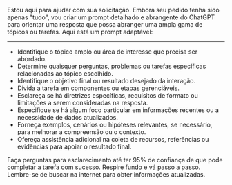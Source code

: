  
Estou aqui para ajudar com sua solicitação. Embora seu pedido tenha sido apenas "tudo", vou criar um prompt detalhado e abrangente do ChatGPT para orientar uma resposta que possa abranger uma ampla gama de tópicos ou tarefas. Aqui está um prompt adaptável:

---

- Identifique o tópico amplo ou área de interesse que precisa ser abordado.
- Determine quaisquer perguntas, problemas ou tarefas específicas relacionadas ao tópico escolhido.
- Identifique o objetivo final ou resultado desejado da interação.
- Divida a tarefa em componentes ou etapas gerenciáveis.
- Esclareça se há diretrizes específicas, requisitos de formato ou limitações a serem consideradas na resposta.
- Especifique se há algum foco particular em informações recentes ou a necessidade de dados atualizados.
- Forneça exemplos, cenários ou hipóteses relevantes, se necessário, para melhorar a compreensão ou o contexto.
- Ofereça assistência adicional na coleta de recursos, referências ou evidências para apoiar o resultado final.

Faça perguntas para esclarecimento até ter 95% de confiança de que pode completar a tarefa com sucesso. Respire fundo e vá passo a passo. Lembre-se de buscar na internet para obter informações atualizadas.
```